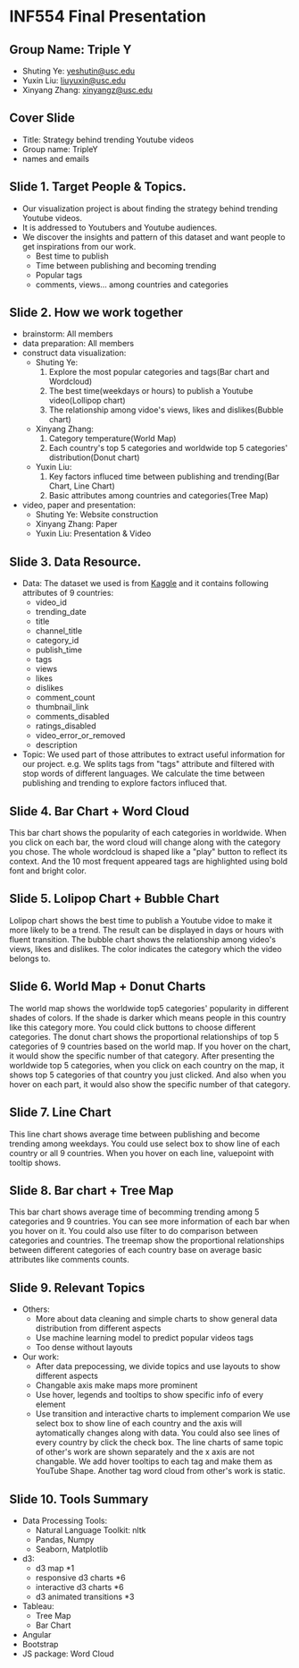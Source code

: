 # INF554 Final Presentation 

## **Group Name**: Triple Y 
- Shuting Ye: yeshutin@usc.edu
- Yuxin Liu: liuyuxin@usc.edu
- Xinyang Zhang: xinyangz@usc.edu

## Cover Slide
- Title: Strategy behind trending Youtube videos
- Group name: TripleY
- names and emails 

## Slide 1. Target People & Topics. 
- Our visualization project is about finding the strategy behind trending Youtube videos. 
- It is addressed to Youtubers and Youtube audiences.
- We discover the insights and pattern of this dataset and want people to get inspirations from our work.
    - Best time to publish
    - Time between publishing and becoming trending
    - Popular tags 
    - comments, views... among countries and categories

## Slide 2. How we work together
- brainstorm: All members
- data preparation: All members
- construct data visualization: 
    - Shuting Ye: 
        1. Explore the most popular categories and tags(Bar chart and Wordcloud)
        2. The best time(weekdays or hours) to publish a Youtube video(Lollipop chart)
        3. The relationship among vidoe's views, likes and dislikes(Bubble chart)
    - Xinyang Zhang: 
        1. Category temperature(World Map) 
        2. Each country's top 5 categories and worldwide top 5 categories' distribution(Donut chart)
    - Yuxin Liu: 
        1. Key factors influced time between publishing and trending(Bar Chart, Line Chart) 
        2. Basic attributes among countries and categories(Tree Map)
- video, paper and presentation:
    - Shuting Ye: Website construction
    - Xinyang Zhang: Paper
    - Yuxin Liu: Presentation & Video


## Slide 3. Data Resource.
- Data: The dataset we used is from [Kaggle](https://www.kaggle.com/datasnaek/youtube-new) and it contains following attributes of 9 countries:
    - video_id
    - trending_date
    - title
    - channel_title
    - category_id
    - publish_time
    - tags
    - views
    - likes
    - dislikes
    - comment_count
    - thumbnail_link
    - comments_disabled
    - ratings_disabled
    - video_error_or_removed
    - description
- Topic: 
    We used part of those attributes to extract useful information for our project. e.g. We splits tags from "tags" attribute and filtered with stop words of different languages. We calculate the time between publishing and trending to explore factors influced that.

## Slide 4. Bar Chart + Word Cloud
This bar chart shows the popularity of each categories in worldwide. When you click on each bar, the word cloud will change along with the category you chose.
The whole wordcloud is shaped like a "play" button to reflect its context. And the 10 most frequent appeared tags are highlighted using bold font and bright color.

## Slide 5. Lolipop Chart + Bubble Chart
Lolipop chart shows the best time to publish a Youtube vidoe to make it more likely to be a trend. The result can be displayed in days or hours with fluent transition. 
The bubble chart shows the relationship among video's views, likes and dislikes. The color indicates the category which the video belongs to.

## Slide 6. World Map + Donut Charts
The world map shows the worldwide top5 categories' popularity in different shades of colors. If the shade is darker which means people in this country like this category more. You could click buttons to choose different categories.
The donut chart shows the proportional relationships of top 5 categories of 9 countries based on the world map.
If you hover on the chart, it would show the specific number of that category.
After presenting the worldwide top 5 categories, when you click on each country on the map, it shows top 5 categories of that country you just clicked. And also when you hover on each part, it would also show the specific number of that category.

## Slide 7. Line Chart
This line chart shows average time between publishing and become trending among weekdays. You could use select box to show line of each country or all 9 countries. When you hover on each line, valuepoint with tooltip shows.

## Slide 8. Bar chart + Tree Map
This bar chart shows average time of becomming trending among 5 categories and 9 countries. You can see more information of each bar when you hover on it. You could also use filter to do comparison between categories and countries.
The treemap show the proportional relationships between different categories of each country base on average basic attributes like comments counts.

## Slide 9. Relevant Topics
- Others:
    - More about data cleaning and simple charts to show general data distribution from different aspects
    - Use machine learning model to predict popular videos tags
    - Too dense without layouts
- Our work:
    - After data prepocessing, we divide topics and use layouts to show different aspects
    - Changable axis make maps more prominent
    - Use hover, legends and tooltips to show specific info of every element
    - Use transition and interactive charts to implement comparion
We use select box to show line of each country and the axis will aytomatically changes along with data. You could also see lines of every country by click the check box. The line charts of same topic of other's work are shown separately and the x axis are not changable.
We add hover tooltips to each tag and make them as YouTube Shape. Another tag word cloud from other's work is static.

## Slide 10. Tools Summary
- Data Processing Tools:
    - Natural Language Toolkit: nltk
    - Pandas, Numpy
    - Seaborn, Matplotlib
- d3:
    - d3 map *1
    - responsive d3 charts *6
    - interactive d3 charts *6
    - d3 animated transitions *3
- Tableau:
    - Tree Map
    - Bar Chart
- Angular
- Bootstrap
- JS package: Word Cloud














